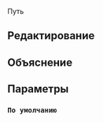 <!-- #region path -->
Путь
<!-- #endregion path -->

<!-- #region edit -->
## Редактирование
<!-- #endregion edit -->

<!-- #region explanation -->
## Объяснение
<!-- #endregion explanation -->

<!-- #region parameters -->
## Параметры
<!-- #endregion parameters -->

<!-- #region default -->
### `По умолчанию`
<!-- #endregion default -->